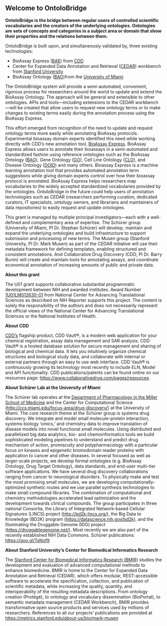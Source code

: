 ## Welcome to OntoloBridge

**OntoloBridge is the bridge between regular users of controlled scientific vocabularies and the creators of the underlying ontologies. Ontologies are sets of concepts and categories in a subject area or domain that show their properties and the relations between them.** 

OntoloBridge is built upon, and simultaneously validated by, three existing technologies: 
* BioAssay Express ([BAE](https://www.bioassayexpress.com)) from [CDD](https://www.collaborativedrug.com)
* Center for Expanded Data Annotation and Retrieval ([CEDAR](https://metadatacenter.org/)) workbench from [Stanford University](http://bmir.stanford.edu/)
* BioAssay Ontology ([BAO](https://bioportal.bioontology.org/ontologies/BAO))from the [University of Miami](http://pharmacology.med.miami.edu)

The OntoloBridge system will provide a semi-automated, convenient, rigorous process for researchers around the world to update and extend the BioAssay Ontology. The approach will be general and extensible to other ontologies. APIs and tools—including extensions to the CEDAR workbench—will be created that allow users to request new ontology terms or to make changes to existing terms easily during the annotation process using the BioAssay Express.

This effort emerged from recognition of the need to update and request ontology terms more easily while annotating BioAssay protocols. Experimental bioassay domain experts identified this need while working directly with CDD’s new annotation tool, [BioAssay Express](https://www.bioassayexpress.com).  BioAssay Express allows users to annotate their bioassays in a semi-automated and standardized fashion using reference ontologies such as the BioAssay Ontology ([BAO](https://bioportal.bioontology.org/ontologies/BAO)), Gene Ontology ([GO](http://geneontology.org/)), Cell Line Ontology ([CLO](https://bioportal.bioontology.org/ontologies/CLO)), and Disease Ontology ([DOID](https://disease-ontology.org/)) and many others. Bioassay Express is a machine learning annotation tool that provides automated annotation term suggestions while giving domain experts control over how their bioassay protocol is annotated. BioAssay Express helps researchers map vocabularies to the widely accepted standardized vocabularies provided by the ontologies. OntoloBridge in the future could help users of annotation technologies such as CEDAR (researchers performing curation, dedicated curators, IT specialists, ontology owners, and librarians and maintainers of data repositories) to easily request and update ontologies.

This grant is managed by multiple principal investigators—each with a well-defined and complementary area of expertise. The Schürer group (University of Miami, PI Dr. Stephan Schürer) will develop, maintain and expand the underlying ontologies and build infrastructure to support submission and processing of new terms. The Musen group (Stanford University, PI Dr. Mark Musen) as part of the CEDAR initiative will use their metadata framework for defining templates, enabling structured and consistent annotations. And Collaborative Drug Discovery (CDD, PI Dr. Barry Bunin) will create and maintain tools for annotating assays, and coordinate economical annotation of increasing amounts of public and private data.

**About this grant**

The U01 grant supports collaborative substantial programmatic development between NIH and awarded institutes. Award Number [1U01LM012630-01](https://projectreporter.nih.gov/project_info_description.cfm?projectnumber=1U01LM012630-01) from National Center for Advancing Translational Sciences as described on NIH Reporter supports this project. The content is solely the responsibility of the authors and does not necessarily represent the official views of the National Center for Advancing Translational Sciences or the National Institutes of Health.

**About CDD**

[CDD’s](https://www.collaborativedrug.com) flagship product, CDD Vault®, is a modern web application for your chemical registration, assay data management and SAR analysis. CDD Vault® is a hosted database solution for secure management and sharing of biological and chemical data. It lets you intuitively organize chemical structures and biological study data, and collaborate with internal or external partners through an easy to use web interface. CDD Vault® is continuously growing its technology most recently to include ELN, Model and API functionality. 
CDD publications/patents can be found online on our resources page: https://www.collaborativedrug.com/pages/resources.

**About Schürer Lab at the University of Miami**

The Schürer lab operates at the [Department of Pharmacology in the Miller School of Medicine](http://pharmacology.med.miami.edu) and the Center for Computational Science (http://ccs.miami.edu/focus-area/drug-discovery/) at the University of Miami. The core research theme at the Schürer group is systems drug discovery. We integrate and model small molecule-protein interaction, systems biology ‘omics,’ and chemistry data to improve translation of disease models into novel functional small molecules. Using distributed and parallelized big data analytics, bio- and chemoinformatics tools we build sophisticated modeling pipelines to understand and predict drug mechanism of action, promiscuity and polypharmacology with a particular focus on kinases and epigenetic bromodomain reader proteins with application to cancer and other diseases. In several focused as well as larger-scale projects, we develop formal ontologies (e.g. BioAssay Ontology, Drug Target Ontology), data standards, and end-user multi-tier software applications. We have several drug discovery collaborations ranging from cancer to neurological disorders.
To physically make and test the most promising small molecules, we are developing computationally-optimized synthetic routes and we use parallel synthesis technologies to make small compound libraries. The combination of computational and chemistry methodologies accelerated lead optimization and the development towards clinical compounds.
The group participates in three national Consortia, the Library of Integrated Network-based Cellular Signatures (LINCS) project (http://bd2k-lincs.org/), the Big Data to Knowledge (BD2K) program (https://datascience.nih.gov/bd2k), and the Illuminating the Druggable Genome (IDG) project (https://druggablegenome.net/). Most recently we are also part of the recently established NIH Data Commons.
Schürer publications: https://goo.gl/TsNof9

**About Stanford University’s Center for Biomedical Informatics Research**

The [Stanford Center for Biomedical Informatics Research (BMIR)](http://bmir.stanford.edu/) studies the development and evaluation of advanced computational methods to enhance biomedicine. BMIR is home to the Center for Expanded Data Annotation and Retrieval (CEDAR), which offers modular, REST-accessible software to accelerate the specification, collection, and publication of scientific metadata, while increasing the quality, quantity, and interoperability of the resulting metadata descriptions. From ontology creation (Protégé), to ontology and vocabulary dissemination (BioPortal), to semantic metadata management (CEDAR Workbench), BMIR provides transformative open source products and services used by millions of researchers.
References to all our projects’ publications are provided at https://metrics.stanford.edu/about-us/bio/mark-musen

